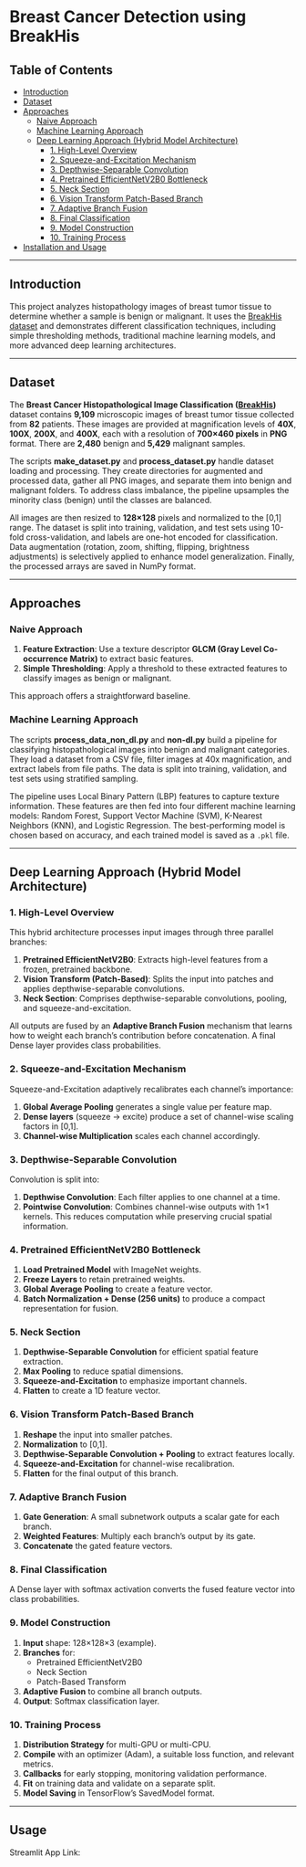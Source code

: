 # Breast Cancer Detection using BreakHis

## Table of Contents
- [Introduction](#introduction)
- [Dataset](#dataset)
- [Approaches](#approaches)
  - [Naive Approach](#naive-approach)
  - [Machine Learning Approach](#machine-learning-approach)
  - [Deep Learning Approach (Hybrid Model Architecture)](#deep-learning-approach-hybrid-model-architecture)
    - [1. High-Level Overview](#1-high-level-overview)
    - [2. Squeeze-and-Excitation Mechanism](#2-squeeze-and-excitation-mechanism)
    - [3. Depthwise-Separable Convolution](#3-depthwise-separable-convolution)
    - [4. Pretrained EfficientNetV2B0 Bottleneck](#4-pretrained-efficientnetv2b0-bottleneck)
    - [5. Neck Section](#5-neck-section)
    - [6. Vision Transform Patch-Based Branch](#6-vision-transform-patch-based-branch)
    - [7. Adaptive Branch Fusion](#7-adaptive-branch-fusion)
    - [8. Final Classification](#8-final-classification)
    - [9. Model Construction](#9-model-construction)
    - [10. Training Process](#10-training-process)
- [Installation and Usage](#installation-and-usage)

---

## Introduction
This project analyzes histopathology images of breast tumor tissue to determine whether a sample is benign or malignant. It uses the [BreakHis dataset](https://web.inf.ufpr.br/vri/databases/breast-cancer-histopathological-database-breakhis/) and demonstrates different classification techniques, including simple thresholding methods, traditional machine learning models, and more advanced deep learning architectures.

---

## Dataset
The **Breast Cancer Histopathological Image Classification ([BreakHis](https://web.inf.ufpr.br/vri/databases/breast-cancer-histopathological-database-breakhis/))** dataset contains **9,109** microscopic images of breast tumor tissue collected from **82** patients. These images are provided at magnification levels of **40X**, **100X**, **200X**, and **400X**, each with a resolution of **700×460 pixels** in **PNG** format. There are **2,480** benign and **5,429** malignant samples.

The scripts **make_dataset.py** and **process_dataset.py** handle dataset loading and processing. They create directories for augmented and processed data, gather all PNG images, and separate them into benign and malignant folders. To address class imbalance, the pipeline upsamples the minority class (benign) until the classes are balanced.

All images are then resized to **128×128** pixels and normalized to the [0,1] range. The dataset is split into training, validation, and test sets using 10-fold cross-validation, and labels are one-hot encoded for classification. Data augmentation (rotation, zoom, shifting, flipping, brightness adjustments) is selectively applied to enhance model generalization. Finally, the processed arrays are saved in NumPy format.

---

## Approaches

### Naive Approach
1. **Feature Extraction**: Use a texture descriptor **GLCM (Gray Level Co-occurrence Matrix)** to extract basic features.
2. **Simple Thresholding**: Apply a threshold to these extracted features to classify images as benign or malignant.

This approach offers a straightforward baseline.

### Machine Learning Approach
The scripts **process_data_non_dl.py** and **non-dl.py** build a pipeline for classifying histopathological images into benign and malignant categories. They load a dataset from a CSV file, filter images at 40x magnification, and extract labels from file paths. The data is split into training, validation, and test sets using stratified sampling. 

The pipeline uses Local Binary Pattern (LBP) features to capture texture information. These features are then fed into four different machine learning models: Random Forest, Support Vector Machine (SVM), K-Nearest Neighbors (KNN), and Logistic Regression. The best-performing model is chosen based on accuracy, and each trained model is saved as a `.pkl` file.

---

## Deep Learning Approach (Hybrid Model Architecture)

### 1. High-Level Overview
This hybrid architecture processes input images through three parallel branches:
1. **Pretrained EfficientNetV2B0**: Extracts high-level features from a frozen, pretrained backbone.
2. **Vision Transform (Patch-Based)**: Splits the input into patches and applies depthwise-separable convolutions.
3. **Neck Section**: Comprises depthwise-separable convolutions, pooling, and squeeze-and-excitation.

All outputs are fused by an **Adaptive Branch Fusion** mechanism that learns how to weight each branch’s contribution before concatenation. A final Dense layer provides class probabilities.

### 2. Squeeze-and-Excitation Mechanism
Squeeze-and-Excitation adaptively recalibrates each channel’s importance:
1. **Global Average Pooling** generates a single value per feature map.
2. **Dense layers** (squeeze → excite) produce a set of channel-wise scaling factors in [0,1].
3. **Channel-wise Multiplication** scales each channel accordingly.

### 3. Depthwise-Separable Convolution
Convolution is split into:
1. **Depthwise Convolution**: Each filter applies to one channel at a time.
2. **Pointwise Convolution**: Combines channel-wise outputs with 1×1 kernels.
This reduces computation while preserving crucial spatial information.

### 4. Pretrained EfficientNetV2B0 Bottleneck
1. **Load Pretrained Model** with ImageNet weights.
2. **Freeze Layers** to retain pretrained weights.
3. **Global Average Pooling** to create a feature vector.
4. **Batch Normalization + Dense (256 units)** to produce a compact representation for fusion.

### 5. Neck Section
1. **Depthwise-Separable Convolution** for efficient spatial feature extraction.
2. **Max Pooling** to reduce spatial dimensions.
3. **Squeeze-and-Excitation** to emphasize important channels.
4. **Flatten** to create a 1D feature vector.

### 6. Vision Transform Patch-Based Branch
1. **Reshape** the input into smaller patches.
2. **Normalization** to [0,1].
3. **Depthwise-Separable Convolution + Pooling** to extract features locally.
4. **Squeeze-and-Excitation** for channel-wise recalibration.
5. **Flatten** for the final output of this branch.

### 7. Adaptive Branch Fusion
1. **Gate Generation**: A small subnetwork outputs a scalar gate for each branch.
2. **Weighted Features**: Multiply each branch’s output by its gate.
3. **Concatenate** the gated feature vectors.

### 8. Final Classification
A Dense layer with softmax activation converts the fused feature vector into class probabilities.

### 9. Model Construction
1. **Input** shape: 128×128×3 (example).
2. **Branches** for:
   - Pretrained EfficientNetV2B0
   - Neck Section
   - Patch-Based Transform
3. **Adaptive Fusion** to combine all branch outputs.
4. **Output**: Softmax classification layer.

### 10. Training Process
1. **Distribution Strategy** for multi-GPU or multi-CPU.
2. **Compile** with an optimizer (Adam), a suitable loss function, and relevant metrics.
3. **Callbacks** for early stopping, monitoring validation performance.
4. **Fit** on training data and validate on a separate split.
5. **Model Saving** in TensorFlow’s SavedModel format.

---

## Usage

Streamlit App Link: 
